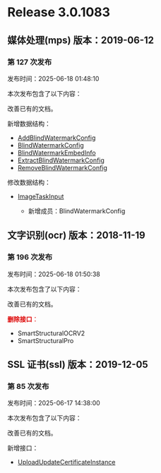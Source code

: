 # Release 3.0.1083

## 媒体处理(mps) 版本：2019-06-12

### 第 127 次发布

发布时间：2025-06-18 01:48:10

本次发布包含了以下内容：

改善已有的文档。

新增数据结构：

* [AddBlindWatermarkConfig](https://cloud.tencent.com/document/api/862/37615#AddBlindWatermarkConfig)
* [BlindWatermarkConfig](https://cloud.tencent.com/document/api/862/37615#BlindWatermarkConfig)
* [BlindWatermarkEmbedInfo](https://cloud.tencent.com/document/api/862/37615#BlindWatermarkEmbedInfo)
* [ExtractBlindWatermarkConfig](https://cloud.tencent.com/document/api/862/37615#ExtractBlindWatermarkConfig)
* [RemoveBlindWatermarkConfig](https://cloud.tencent.com/document/api/862/37615#RemoveBlindWatermarkConfig)

修改数据结构：

* [ImageTaskInput](https://cloud.tencent.com/document/api/862/37615#ImageTaskInput)

	* 新增成员：BlindWatermarkConfig




## 文字识别(ocr) 版本：2018-11-19

### 第 196 次发布

发布时间：2025-06-18 01:50:38

本次发布包含了以下内容：

改善已有的文档。

<font color="#dd0000">**删除接口**：</font>

* SmartStructuralOCRV2
* SmartStructuralPro



## SSL 证书(ssl) 版本：2019-12-05

### 第 85 次发布

发布时间：2025-06-17 14:38:00

本次发布包含了以下内容：

改善已有的文档。

新增接口：

* [UploadUpdateCertificateInstance](https://cloud.tencent.com/document/api/400/119791)



